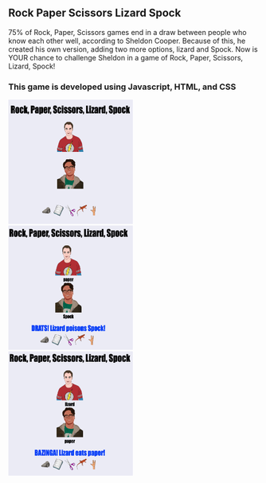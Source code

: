 ## Rock Paper Scissors Lizard Spock
75% of Rock, Paper, Scissors games end in a draw between people who know each other well, according to Sheldon Cooper. Because of this, he created his own version, adding two more options, lizard and Spock. Now is YOUR chance to challenge Sheldon in a game of Rock, Paper, Scissors, Lizard, Spock!

### This game is developed using Javascript, HTML, and CSS

<div display="flex">
<kbd>
<img src="images/game1.png" width="250" height="250">
<img src="images/game2.png" width="250" height="250">
<img src="images/game3.png" width="250" height="250">
</kbd>
</div>